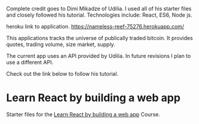 Complete credit goes to Dimi Mikadze of Udilia.  I used all of his starter files and closely followed his tutorial.  Technologies include:  React, ES6, Node js.

heroku link to application.   https://nameless-reef-75276.herokuapp.com/

This applications tracks the universe of publically traded bitcoin.  It provides quotes, trading volume, size market, supply.

The current app uses an API provided by Udilia.  In future revisions I plan to use a different API.

Check out the link below to follow his tutorial.    

# Learn React by building a web app

Starter files for the <a href="https://udilia.com/courses/learn-react-by-building-a-web-app">Learn React by building a web app</a> Course.








